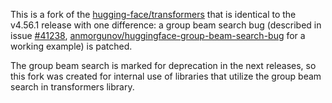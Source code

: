 This is a fork of the [hugging-face/transformers](https://github.com/huggingface/transformers) that is identical to the v4.56.1 release with one difference: a group beam search bug (described in issue [#41238](https://github.com/huggingface/transformers/issues/41238), [anmorgunov/huggingface-group-beam-search-bug](https://github.com/anmorgunov/huggingface-group-beam-search-bug) for a working example) is patched.

The group beam search is marked for deprecation in the next releases, so this fork was created for internal use of libraries that utilize the group beam search in transformers library.

